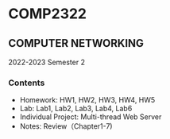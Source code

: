 # COMP2322
## COMPUTER NETWORKING
2022-2023 Semester 2

### Contents
- Homework: HW1, HW2, HW3, HW4, HW5
- Lab: Lab1, Lab2, Lab3, Lab4, Lab6
- Individual Project: Multi-thread Web Server
- Notes: Review（Chapter1-7)
